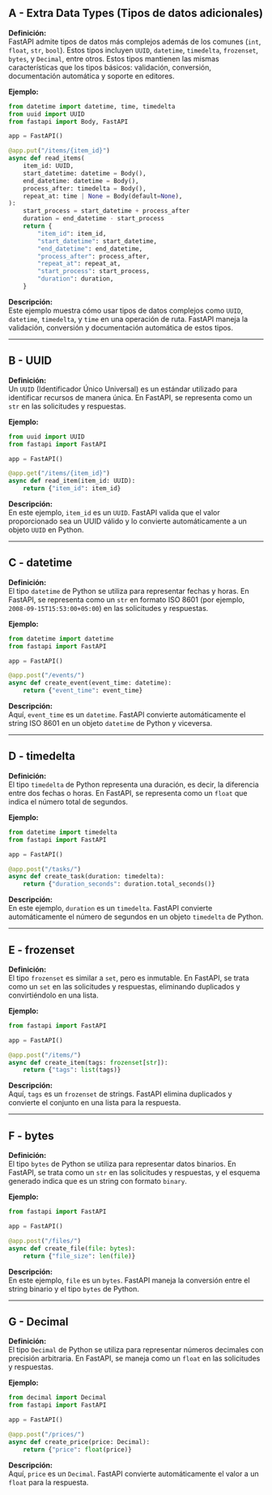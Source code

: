 ## A - Extra Data Types (Tipos de datos adicionales)

**Definición:**  
FastAPI admite tipos de datos más complejos además de los comunes (`int`, `float`, `str`, `bool`). Estos tipos incluyen `UUID`, `datetime`, `timedelta`, `frozenset`, `bytes`, y `Decimal`, entre otros. Estos tipos mantienen las mismas características que los tipos básicos: validación, conversión, documentación automática y soporte en editores.

**Ejemplo:**

```python
from datetime import datetime, time, timedelta
from uuid import UUID
from fastapi import Body, FastAPI

app = FastAPI()

@app.put("/items/{item_id}")
async def read_items(
    item_id: UUID,
    start_datetime: datetime = Body(),
    end_datetime: datetime = Body(),
    process_after: timedelta = Body(),
    repeat_at: time | None = Body(default=None),
):
    start_process = start_datetime + process_after
    duration = end_datetime - start_process
    return {
        "item_id": item_id,
        "start_datetime": start_datetime,
        "end_datetime": end_datetime,
        "process_after": process_after,
        "repeat_at": repeat_at,
        "start_process": start_process,
        "duration": duration,
    }
```

**Descripción:**  
Este ejemplo muestra cómo usar tipos de datos complejos como `UUID`, `datetime`, `timedelta`, y `time` en una operación de ruta. FastAPI maneja la validación, conversión y documentación automática de estos tipos.

---

## B - UUID

**Definición:**  
Un `UUID` (Identificador Único Universal) es un estándar utilizado para identificar recursos de manera única. En FastAPI, se representa como un `str` en las solicitudes y respuestas.

**Ejemplo:**

```python
from uuid import UUID
from fastapi import FastAPI

app = FastAPI()

@app.get("/items/{item_id}")
async def read_item(item_id: UUID):
    return {"item_id": item_id}
```

**Descripción:**  
En este ejemplo, `item_id` es un `UUID`. FastAPI valida que el valor proporcionado sea un UUID válido y lo convierte automáticamente a un objeto `UUID` en Python.

---

## C - datetime

**Definición:**  
El tipo `datetime` de Python se utiliza para representar fechas y horas. En FastAPI, se representa como un `str` en formato ISO 8601 (por ejemplo, `2008-09-15T15:53:00+05:00`) en las solicitudes y respuestas.

**Ejemplo:**

```python
from datetime import datetime
from fastapi import FastAPI

app = FastAPI()

@app.post("/events/")
async def create_event(event_time: datetime):
    return {"event_time": event_time}
```

**Descripción:**  
Aquí, `event_time` es un `datetime`. FastAPI convierte automáticamente el string ISO 8601 en un objeto `datetime` de Python y viceversa.

---

## D - timedelta

**Definición:**  
El tipo `timedelta` de Python representa una duración, es decir, la diferencia entre dos fechas o horas. En FastAPI, se representa como un `float` que indica el número total de segundos.

**Ejemplo:**

```python
from datetime import timedelta
from fastapi import FastAPI

app = FastAPI()

@app.post("/tasks/")
async def create_task(duration: timedelta):
    return {"duration_seconds": duration.total_seconds()}
```

**Descripción:**  
En este ejemplo, `duration` es un `timedelta`. FastAPI convierte automáticamente el número de segundos en un objeto `timedelta` de Python.

---

## E - frozenset

**Definición:**  
El tipo `frozenset` es similar a `set`, pero es inmutable. En FastAPI, se trata como un `set` en las solicitudes y respuestas, eliminando duplicados y convirtiéndolo en una lista.

**Ejemplo:**

```python
from fastapi import FastAPI

app = FastAPI()

@app.post("/items/")
async def create_item(tags: frozenset[str]):
    return {"tags": list(tags)}
```

**Descripción:**  
Aquí, `tags` es un `frozenset` de strings. FastAPI elimina duplicados y convierte el conjunto en una lista para la respuesta.

---

## F - bytes

**Definición:**  
El tipo `bytes` de Python se utiliza para representar datos binarios. En FastAPI, se trata como un `str` en las solicitudes y respuestas, y el esquema generado indica que es un string con formato `binary`.

**Ejemplo:**

```python
from fastapi import FastAPI

app = FastAPI()

@app.post("/files/")
async def create_file(file: bytes):
    return {"file_size": len(file)}
```

**Descripción:**  
En este ejemplo, `file` es un `bytes`. FastAPI maneja la conversión entre el string binario y el tipo `bytes` de Python.

---

## G - Decimal

**Definición:**  
El tipo `Decimal` de Python se utiliza para representar números decimales con precisión arbitraria. En FastAPI, se maneja como un `float` en las solicitudes y respuestas.

**Ejemplo:**

```python
from decimal import Decimal
from fastapi import FastAPI

app = FastAPI()

@app.post("/prices/")
async def create_price(price: Decimal):
    return {"price": float(price)}
```

**Descripción:**  
Aquí, `price` es un `Decimal`. FastAPI convierte automáticamente el valor a un `float` para la respuesta.
